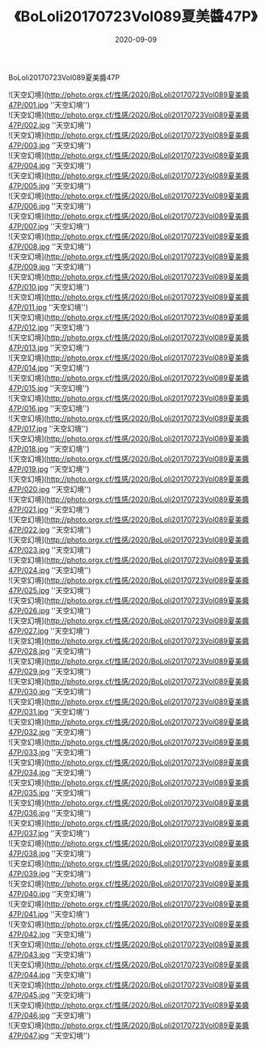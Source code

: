 ﻿---
layout: post
title:  《BoLoli20170723Vol089夏美醬47P》
date:   2020-09-09
img: http://photo.orgx.cf/性感/2020/BoLoli20170723Vol089夏美醬47P/000.jpg
categories: [美女, 性感, 泳衣]
---

BoLoli20170723Vol089夏美醬47P



![天空幻境](http://photo.orgx.cf/性感/2020/BoLoli20170723Vol089夏美醬47P/001.jpg ''天空幻境'') <br>
![天空幻境](http://photo.orgx.cf/性感/2020/BoLoli20170723Vol089夏美醬47P/002.jpg ''天空幻境'') <br>
![天空幻境](http://photo.orgx.cf/性感/2020/BoLoli20170723Vol089夏美醬47P/003.jpg ''天空幻境'') <br>
![天空幻境](http://photo.orgx.cf/性感/2020/BoLoli20170723Vol089夏美醬47P/004.jpg ''天空幻境'') <br>
![天空幻境](http://photo.orgx.cf/性感/2020/BoLoli20170723Vol089夏美醬47P/005.jpg ''天空幻境'') <br>
![天空幻境](http://photo.orgx.cf/性感/2020/BoLoli20170723Vol089夏美醬47P/006.jpg ''天空幻境'') <br>
![天空幻境](http://photo.orgx.cf/性感/2020/BoLoli20170723Vol089夏美醬47P/007.jpg ''天空幻境'') <br>
![天空幻境](http://photo.orgx.cf/性感/2020/BoLoli20170723Vol089夏美醬47P/008.jpg ''天空幻境'') <br>
![天空幻境](http://photo.orgx.cf/性感/2020/BoLoli20170723Vol089夏美醬47P/009.jpg ''天空幻境'') <br>
![天空幻境](http://photo.orgx.cf/性感/2020/BoLoli20170723Vol089夏美醬47P/010.jpg ''天空幻境'') <br>
![天空幻境](http://photo.orgx.cf/性感/2020/BoLoli20170723Vol089夏美醬47P/011.jpg ''天空幻境'') <br>
![天空幻境](http://photo.orgx.cf/性感/2020/BoLoli20170723Vol089夏美醬47P/012.jpg ''天空幻境'') <br>
![天空幻境](http://photo.orgx.cf/性感/2020/BoLoli20170723Vol089夏美醬47P/013.jpg ''天空幻境'') <br>
![天空幻境](http://photo.orgx.cf/性感/2020/BoLoli20170723Vol089夏美醬47P/014.jpg ''天空幻境'') <br>
![天空幻境](http://photo.orgx.cf/性感/2020/BoLoli20170723Vol089夏美醬47P/015.jpg ''天空幻境'') <br>
![天空幻境](http://photo.orgx.cf/性感/2020/BoLoli20170723Vol089夏美醬47P/016.jpg ''天空幻境'') <br>
![天空幻境](http://photo.orgx.cf/性感/2020/BoLoli20170723Vol089夏美醬47P/017.jpg ''天空幻境'') <br>
![天空幻境](http://photo.orgx.cf/性感/2020/BoLoli20170723Vol089夏美醬47P/018.jpg ''天空幻境'') <br>
![天空幻境](http://photo.orgx.cf/性感/2020/BoLoli20170723Vol089夏美醬47P/019.jpg ''天空幻境'') <br>
![天空幻境](http://photo.orgx.cf/性感/2020/BoLoli20170723Vol089夏美醬47P/020.jpg ''天空幻境'') <br>
![天空幻境](http://photo.orgx.cf/性感/2020/BoLoli20170723Vol089夏美醬47P/021.jpg ''天空幻境'') <br>
![天空幻境](http://photo.orgx.cf/性感/2020/BoLoli20170723Vol089夏美醬47P/022.jpg ''天空幻境'') <br>
![天空幻境](http://photo.orgx.cf/性感/2020/BoLoli20170723Vol089夏美醬47P/023.jpg ''天空幻境'') <br>
![天空幻境](http://photo.orgx.cf/性感/2020/BoLoli20170723Vol089夏美醬47P/024.jpg ''天空幻境'') <br>
![天空幻境](http://photo.orgx.cf/性感/2020/BoLoli20170723Vol089夏美醬47P/025.jpg ''天空幻境'') <br>
![天空幻境](http://photo.orgx.cf/性感/2020/BoLoli20170723Vol089夏美醬47P/026.jpg ''天空幻境'') <br>
![天空幻境](http://photo.orgx.cf/性感/2020/BoLoli20170723Vol089夏美醬47P/027.jpg ''天空幻境'') <br>
![天空幻境](http://photo.orgx.cf/性感/2020/BoLoli20170723Vol089夏美醬47P/028.jpg ''天空幻境'') <br>
![天空幻境](http://photo.orgx.cf/性感/2020/BoLoli20170723Vol089夏美醬47P/029.jpg ''天空幻境'') <br>
![天空幻境](http://photo.orgx.cf/性感/2020/BoLoli20170723Vol089夏美醬47P/030.jpg ''天空幻境'') <br>
![天空幻境](http://photo.orgx.cf/性感/2020/BoLoli20170723Vol089夏美醬47P/031.jpg ''天空幻境'') <br>
![天空幻境](http://photo.orgx.cf/性感/2020/BoLoli20170723Vol089夏美醬47P/032.jpg ''天空幻境'') <br>
![天空幻境](http://photo.orgx.cf/性感/2020/BoLoli20170723Vol089夏美醬47P/033.jpg ''天空幻境'') <br>
![天空幻境](http://photo.orgx.cf/性感/2020/BoLoli20170723Vol089夏美醬47P/034.jpg ''天空幻境'') <br>
![天空幻境](http://photo.orgx.cf/性感/2020/BoLoli20170723Vol089夏美醬47P/035.jpg ''天空幻境'') <br>
![天空幻境](http://photo.orgx.cf/性感/2020/BoLoli20170723Vol089夏美醬47P/036.jpg ''天空幻境'') <br>
![天空幻境](http://photo.orgx.cf/性感/2020/BoLoli20170723Vol089夏美醬47P/037.jpg ''天空幻境'') <br>
![天空幻境](http://photo.orgx.cf/性感/2020/BoLoli20170723Vol089夏美醬47P/038.jpg ''天空幻境'') <br>
![天空幻境](http://photo.orgx.cf/性感/2020/BoLoli20170723Vol089夏美醬47P/039.jpg ''天空幻境'') <br>
![天空幻境](http://photo.orgx.cf/性感/2020/BoLoli20170723Vol089夏美醬47P/040.jpg ''天空幻境'') <br>
![天空幻境](http://photo.orgx.cf/性感/2020/BoLoli20170723Vol089夏美醬47P/041.jpg ''天空幻境'') <br>
![天空幻境](http://photo.orgx.cf/性感/2020/BoLoli20170723Vol089夏美醬47P/042.jpg ''天空幻境'') <br>
![天空幻境](http://photo.orgx.cf/性感/2020/BoLoli20170723Vol089夏美醬47P/043.jpg ''天空幻境'') <br>
![天空幻境](http://photo.orgx.cf/性感/2020/BoLoli20170723Vol089夏美醬47P/044.jpg ''天空幻境'') <br>
![天空幻境](http://photo.orgx.cf/性感/2020/BoLoli20170723Vol089夏美醬47P/045.jpg ''天空幻境'') <br>
![天空幻境](http://photo.orgx.cf/性感/2020/BoLoli20170723Vol089夏美醬47P/046.jpg ''天空幻境'') <br>
![天空幻境](http://photo.orgx.cf/性感/2020/BoLoli20170723Vol089夏美醬47P/047.jpg ''天空幻境'') <br>